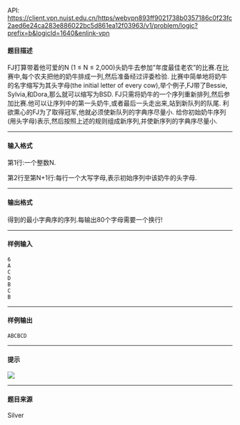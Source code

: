 API: https://client.vpn.nuist.edu.cn/https/webvpn893ff9021738b0357186c0f23fc2aed6e24ca283e886022bc5d861ea12f03963/v1/problem/logic?prefix=b&logicId=1640&enlink-vpn

#### 题目描述

FJ打算带着他可爱的N (1 ≤ N ≤ 2,000)头奶牛去参加”年度最佳老农”的比赛.在比赛中,每个农夫把他的奶牛排成一列,然后准备经过评委检验. 比赛中简单地将奶牛的名字缩写为其头字母(the initial letter of every cow),举个例子,FJ带了Bessie, Sylvia,和Dora,那么就可以缩写为BSD. FJ只需将奶牛的一个序列重新排列,然后参加比赛.他可以让序列中的第一头奶牛,或者最后一头走出来,站到新队列的队尾. 利欲熏心的FJ为了取得冠军,他就必须使新队列的字典序尽量小. 给你初始奶牛序列(用头字母)表示,然后按照上述的规则组成新序列,并使新序列的字典序尽量小.

---

#### 输入格式

第1行:一个整数N.

第2行至第N+1行:每行一个大写字母,表示初始序列中该奶牛的头字母.

---

#### 输出格式

得到的最小字典序的序列.每输出80个字母需要一个换行!

---

#### 样例输入
```
6
A
C
D
B
C
B

```

---

#### 样例输出
```
ABCBCD

```

---

#### 提示

![](../file/1640_0.jpg)

---

#### 题目来源

Silver